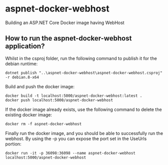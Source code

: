 # aspnet-docker-webhost
Building an ASP.NET Core Docker image having WebHost


## How to run the aspnet-docker-webhost application?

Whilst in the csproj folder, run the following command to publish it for the debian runtime:

```
dotnet publish "..\aspnet-docker-webhost\aspnet-docker-webhost.csproj" -r debian.8-x64
```

Build and push the docker image:

```
docker build -t localhost:5000/aspnet-docker-webhost:latest .
docker push localhost:5000/aspnet-docker-webhost
```

If the docker image already exists, use the following command to delete the existing docker image:

```
docker rm -f aspnet-docker-webhost
```

Finally run the docker image, and you should be able to successfully run the webhost. By using the -p you can expose the port set in the UseUrls portion:

```
docker run -it -p 36098:36098 --name aspnet-docker-webhost localhost:5000/aspnet-docker-webhost
```